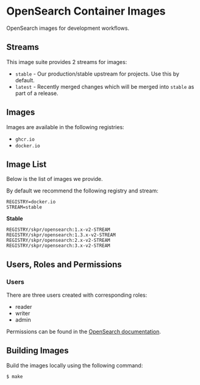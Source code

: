# OpenSearch Container Images

OpenSearch images for development workflows.

## Streams

This image suite provides 2 streams for images:

* `stable` - Our production/stable upstream for projects. Use this by default.
* `latest` - Recently merged changes which will be merged into `stable` as part of a release.

## Images

Images are available in the following registries:

* `ghcr.io`
* `docker.io`

## Image List

Below is the list of images we provide.

By default we recommend the following registry and stream:

```
REGISTRY=docker.io
STREAM=stable
```

**Stable**

```
REGISTRY/skpr/opensearch:1.x-v2-STREAM
REGISTRY/skpr/opensearch:1.3.x-v2-STREAM
REGISTRY/skpr/opensearch:2.x-v2-STREAM
REGISTRY/skpr/opensearch:3.x-v2-STREAM
```

## Users, Roles and Permissions

### Users

There are three users created with corresponding roles:

* reader
* writer
* admin

Permissions can be found in the [OpenSearch documentation](https://opensearch.org/docs/latest/security/access-control/permissions/).

## Building Images

Build the images locally using the following command:

```bash
$ make
```
